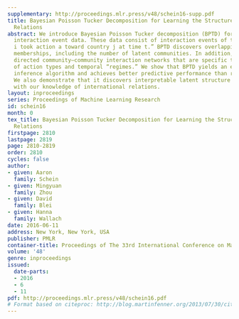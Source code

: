 ```yaml
---
supplementary: http://proceedings.mlr.press/v48/schein16-supp.pdf
title: Bayesian Poisson Tucker Decomposition for Learning the Structure of International
  Relations
abstract: We introduce Bayesian Poisson Tucker decomposition (BPTD) for modeling country–country
  interaction event data. These data consist of interaction events of the form “country
  i took action a toward country j at time t.” BPTD discovers overlapping country–community
  memberships, including the number of latent communities. In addition, it discovers
  directed community–community interaction networks that are specific to “topics”
  of action types and temporal “regimes.” We show that BPTD yields an efficient MCMC
  inference algorithm and achieves better predictive performance than related models.
  We also demonstrate that it discovers interpretable latent structure that agrees
  with our knowledge of international relations.
layout: inproceedings
series: Proceedings of Machine Learning Research
id: schein16
month: 0
tex_title: Bayesian Poisson Tucker Decomposition for Learning the Structure of International
  Relations
firstpage: 2810
lastpage: 2819
page: 2810-2819
order: 2810
cycles: false
author:
- given: Aaron
  family: Schein
- given: Mingyuan
  family: Zhou
- given: David
  family: Blei
- given: Hanna
  family: Wallach
date: 2016-06-11
address: New York, New York, USA
publisher: PMLR
container-title: Proceedings of The 33rd International Conference on Machine Learning
volume: '48'
genre: inproceedings
issued:
  date-parts:
  - 2016
  - 6
  - 11
pdf: http://proceedings.mlr.press/v48/schein16.pdf
# Format based on citeproc: http://blog.martinfenner.org/2013/07/30/citeproc-yaml-for-bibliographies/
---
```

